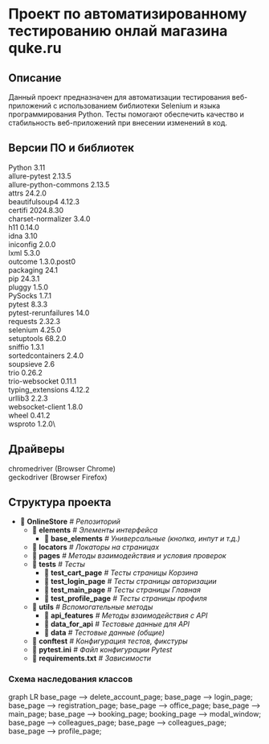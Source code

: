 # Проект по автоматизированному тестированию онлай магазина quke.ru

## Описание
Данный проект предназначен для автоматизации тестирования веб-приложений с использованием библиотеки Selenium 
и языка программирования Python. Тесты помогают обеспечить качество и стабильность 
веб-приложений при внесении изменений в код.

## Версии ПО и библиотек
Python 3.11\
allure-pytest         2.13.5\
allure-python-commons 2.13.5\
attrs                 24.2.0\
beautifulsoup4        4.12.3\
certifi               2024.8.30\
charset-normalizer    3.4.0\
h11                   0.14.0\
idna                  3.10\
iniconfig             2.0.0\
lxml                  5.3.0\
outcome               1.3.0.post0\
packaging             24.1\
pip                   24.3.1\
pluggy                1.5.0\
PySocks               1.7.1\
pytest                8.3.3\
pytest-rerunfailures  14.0\
requests              2.32.3\
selenium              4.25.0\
setuptools            68.2.0\
sniffio               1.3.1\
sortedcontainers      2.4.0\
soupsieve             2.6\
trio                  0.26.2\
trio-websocket        0.11.1\
typing_extensions     4.12.2\
urllib3               2.2.3\
websocket-client      1.8.0\
wheel                 0.41.2\
wsproto               1.2.0\

## Драйверы
chromedriver (Browser Chrome)\
geckodriver (Browser Firefox)

## Структура проекта
+ :file_folder: **OnlineStore** *# Репозиторий*
  + :file_folder: **elements** *# Элементы интерфейса*
    + :page_facing_up: **base_elements** *# Универсальные (кнопка, инпут и т.д.)*
  + :file_folder: **locators** *# Локаторы на страницах*
  + :file_folder: **pages** *# Методы взаимодействия и условия проверок*
  + :file_folder: **tests** *# Тесты*
    + :page_facing_up: **test_cart_page** *# Тесты страницы Корзина*
    + :page_facing_up: **test_login_page** *# Тесты страницы авторизации*
    + :page_facing_up: **test_main_page** *# Тесты страницы Главная*
    + :page_facing_up: **test_profile_page** *# Тесты страницы профиля*
  + :file_folder: **utils** *# Вспомогательные методы*
    + :page_facing_up: **api_features** *# Методы взаимодействия с API*
    + :page_facing_up: **data_for_api** *# Тестовые данные для API*
    + :page_facing_up: **data** *# Тестовые данные (общие)*
  + :page_facing_up: **conftest** *# Конфигурация тестов, фикстуры*
  + :page_facing_up: **pytest.ini** *# Файл конфигурации Pytest*
  + :page_facing_up: **requirements.txt** *# Зависимости*

### Схема наследования классов

graph LR
base_page --> delete_account_page;
base_page --> login_page;
base_page --> registration_page;
base_page --> office_page;
base_page --> main_page;
base_page --> booking_page;
booking_page --> modal_window;
base_page --> colleagues_page;
base_page --> colleagues_page;
base_page --> profile_page;